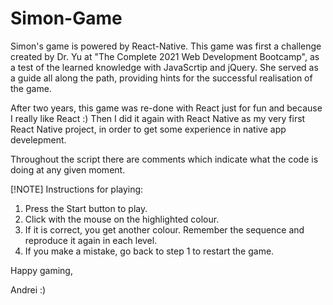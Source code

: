 # Simon-Game

Simon's game is powered by React-Native. This game was first a challenge created by Dr. Yu at "The Complete 2021 Web Development Bootcamp", as a test of the learned knowledge with JavaScrtip and jQuery. She served as a guide all along the path, providing hints for the successful realisation of the game.

After two years, this game was re-done with React just for fun and because I really like React :) Then I did it again with React Native as my very first React Native project, in order to get some experience in native app develepment.

Throughout the script there are comments which indicate what the code is doing at any given moment. 

[!NOTE]
Instructions for playing:

1. Press the Start button to play.
2. Click with the mouse on the highlighted colour.
3. If it is correct, you get another colour. Remember the sequence and reproduce it again in each level.
4. If you make a mistake, go back to step 1 to restart the game.

Happy gaming, 

Andrei :)
